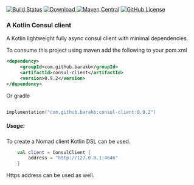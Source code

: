 [![Build Status](https://travis-ci.org/barakb/consul-client.svg?branch=main)](https://travis-ci.org/barakb/consul-client)
[![Download](https://api.bintray.com/packages/barakb/maven/consul-client/images/download.svg) ](https://bintray.com/barakb/maven/consul-client/_latestVersion)
[![Maven Central](https://img.shields.io/maven-central/v/com.github.barakb/consul-client.svg?label=Maven%20Central)](https://search.maven.org/search?q=g:%22com.github.barakb%22%20AND%20a:%22consul-client%22)
[![GitHub License](https://img.shields.io/badge/license-Apache%20License%202.0-blue.svg?style=flat)](https://www.apache.org/licenses/LICENSE-2.0)

### A Kotlin Consul client

A Kotlin lightweight fully async consul client with minimal dependencies.  

     

To consume this project using maven add the following to your pom.xml

````Xml
<dependency>
     <groupId>com.github.barakb</groupId>
     <artifactId>consul-client</artifactId>
     <version>0.9.2</version>
</dependency>
````

Or gradle

````kotlin

implementation("com.github.barakb:consul-client:0.9.2")
````


##### Usage:
To create a Nomad client Kotlin DSL can be used.
```Kotlin
    val client = ConsulClient {
        address = "http://127.0.0.1:4646"
    }
```   
Https address can be used as well.

